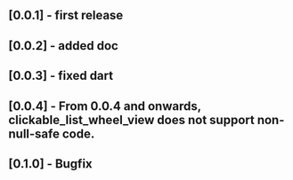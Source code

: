 ## [0.0.1] - first release
## [0.0.2] - added doc
## [0.0.3] - fixed dart
## [0.0.4] - From 0.0.4 and onwards, clickable_list_wheel_view does not support non-null-safe code.
## [0.1.0] - Bugfix